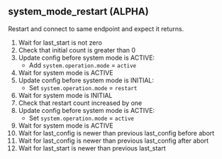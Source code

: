
## system_mode_restart (ALPHA)

Restart and connect to same endpoint and expect it returns.

1. Wait for last_start is not zero
1. Check that initial count is greater than 0
1. Update config before system mode is ACTIVE:
    * Add `system.operation.mode` = `active`
1. Wait for system mode is ACTIVE
1. Update config before system mode is INITIAL:
    * Set `system.operation.mode` = `restart`
1. Wait for system mode is INITIAL
1. Check that restart count increased by one
1. Update config before system mode is ACTIVE:
    * Set `system.operation.mode` = `active`
1. Wait for system mode is ACTIVE
1. Wait for last_config is newer than previous last_config before abort
1. Wait for last_config is newer than previous last_config after abort
1. Wait for last_start is newer than previous last_start
